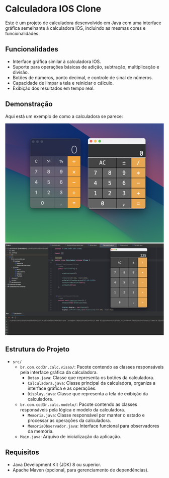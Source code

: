 # Calculadora IOS Clone

Este é um projeto de calculadora desenvolvido em Java com uma interface gráfica semelhante à calculadora IOS, incluindo as mesmas cores e funcionalidades.

## Funcionalidades

- Interface gráfica similar à calculadora IOS.
- Suporte para operações básicas de adição, subtração, multiplicação e divisão.
- Botões de números, ponto decimal, e controle de sinal de números.
- Capacidade de limpar a tela e reiniciar o cálculo.
- Exibição dos resultados em tempo real.

## Demonstração

Aqui está um exemplo de como a calculadora se parece:

![Calculadora](https://github.com/Iuryppedrosa/Calculadora/blob/master/319290591-04146f90-ba5e-4c8d-9332-0fee219f2aee.png?raw=true)
![Calculadora2](https://github.com/Iuryppedrosa/Calculadora/blob/master/319290560-a6d74d4a-7292-4ae7-997e-02b0def359eb.png?raw=true)
## Estrutura do Projeto

- `src/`
  - `br.com.cod3r.calc.visao/`: Pacote contendo as classes responsáveis pela interface gráfica da calculadora.
    - `Botao.java`: Classe que representa os botões da calculadora.
    - `Calculadora.java`: Classe principal da calculadora, organiza a interface gráfica e as operações.
    - `Display.java`: Classe que representa a tela de exibição da calculadora.
  - `br.com.cod3r.calc.modelo/`: Pacote contendo as classes responsáveis pela lógica e modelo da calculadora.
    - `Memoria.java`: Classe responsável por manter o estado e processar as operações da calculadora.
    - `MemoriaObservador.java`: Interface funcional para observadores da memória.
  - `Main.java`: Arquivo de inicialização da aplicação.

## Requisitos

- Java Development Kit (JDK) 8 ou superior.
- Apache Maven (opcional, para gerenciamento de dependências).
